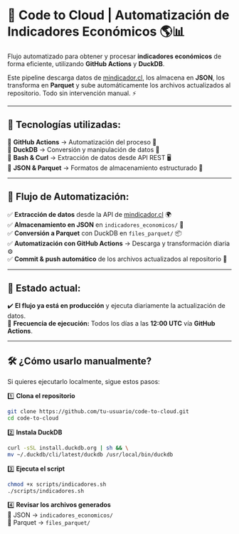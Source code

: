 # 🚀 **Code to Cloud** | Automatización de Indicadores Económicos 🌎📊  

Flujo automatizado para obtener y procesar **indicadores económicos** de forma eficiente, utilizando **GitHub Actions** y **DuckDB**.  

Este pipeline descarga datos de [mindicador.cl](https://mindicador.cl/), los almacena en **JSON**, los transforma en **Parquet** y sube automáticamente los archivos actualizados al repositorio. Todo sin intervención manual. ⚡  

---

## 🔧 **Tecnologías utilizadas:**  
🔹 **GitHub Actions** → Automatización del proceso 📡  
🔹 **DuckDB** → Conversión y manipulación de datos 🦆  
🔹 **Bash & Curl** → Extracción de datos desde API REST 🖥️  
🔹 **JSON & Parquet** → Formatos de almacenamiento estructurado 📂  

---

## 🔄 **Flujo de Automatización:**  
✅ **Extracción de datos** desde la API de [mindicador.cl](https://mindicador.cl/) 🌍  
✅ **Almacenamiento en JSON** en `indicadores_economicos/` 📝  
✅ **Conversión a Parquet** con DuckDB en `files_parquet/` 📦  
✅ **Automatización con GitHub Actions** → Descarga y transformación diaria ⚙️  
✅ **Commit & push automático** de los archivos actualizados al repositorio 🔄  

---

## 📌 **Estado actual:**  
✔️ **El flujo ya está en producción** y ejecuta diariamente la actualización de datos.  
📆 **Frecuencia de ejecución:** Todos los días a las **12:00 UTC** vía **GitHub Actions**.  

---

## 🛠️ **¿Cómo usarlo manualmente?**  
Si quieres ejecutarlo localmente, sigue estos pasos:  

1️⃣ **Clona el repositorio**  
```bash
git clone https://github.com/tu-usuario/code-to-cloud.git
cd code-to-cloud
```
2️⃣ **Instala DuckDB**  
```bash
curl -sSL install.duckdb.org | sh && \
mv ~/.duckdb/cli/latest/duckdb /usr/local/bin/duckdb
```
3️⃣ **Ejecuta el script**
```bash
chmod +x scripts/indicadores.sh
./scripts/indicadores.sh
```
4️⃣ **Revisar los archivos generados**  
📁 JSON → `indicadores_economicos/`  
📁 Parquet → `files_parquet/`  
